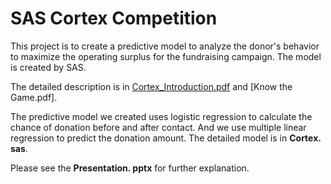 # SAS Cortex Competition
This project is to create a predictive model to analyze the donor's behavior to maximize the operating surplus for the fundraising campaign. The model is created by SAS.

The detailed description is in [Cortex_Introduction.pdf](Cortex_Introduction.pdf) and [Know the Game.pdf].

The predictive model we created uses logistic regression to calculate the chance of donation before and after contact. And we use multiple linear regression to predict the donation amount. The detailed model is in **Cortex. sas**.

Please see the **Presentation. pptx** for further explanation.
